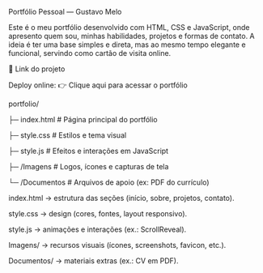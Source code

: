 Portfólio Pessoal — Gustavo Melo

Este é o meu portfólio desenvolvido com HTML, CSS e JavaScript, onde apresento quem sou, minhas habilidades, projetos e formas de contato.
A ideia é ter uma base simples e direta, mas ao mesmo tempo elegante e funcional, servindo como cartão de visita online.

🔗 Link do projeto

Deploy online: 👉 Clique aqui para acessar o portfólio

portfolio/

├─ index.html              # Página principal do portfólio

├─ style.css               # Estilos e tema visual

├─ style.js                # Efeitos e interações em JavaScript

├─ /Imagens                # Logos, ícones e capturas de tela

└─ /Documentos             # Arquivos de apoio (ex: PDF do currículo)

index.html → estrutura das seções (início, sobre, projetos, contato).

style.css → design (cores, fontes, layout responsivo).

style.js → animações e interações (ex.: ScrollReveal).

Imagens/ → recursos visuais (ícones, screenshots, favicon, etc.).

Documentos/ → materiais extras (ex.: CV em PDF).

